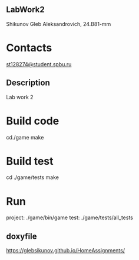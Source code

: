 ## LabWork2

Shikunov Gleb Aleksandrovich, 24.B81-mm

# Contacts
st128274@student.spbu.ru

## Description
Lab work 2

# Build code

cd./game 
make

# Build test

cd ./game/tests
make

# Run
project: ./game/bin/game
test: ./game/tests/all_tests

## doxyfile
https://glebsikunov.github.io/HomeAssignments/